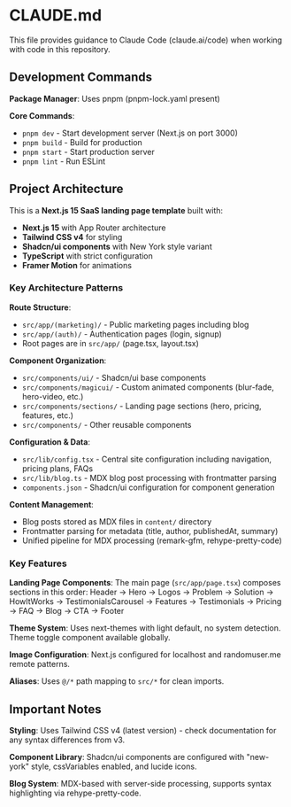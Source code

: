 # CLAUDE.md

This file provides guidance to Claude Code (claude.ai/code) when working with code in this repository.

## Development Commands

**Package Manager**: Uses pnpm (pnpm-lock.yaml present)

**Core Commands**:
- `pnpm dev` - Start development server (Next.js on port 3000)
- `pnpm build` - Build for production 
- `pnpm start` - Start production server
- `pnpm lint` - Run ESLint

## Project Architecture

This is a **Next.js 15 SaaS landing page template** built with:
- **Next.js 15** with App Router architecture
- **Tailwind CSS v4** for styling
- **Shadcn/ui components** with New York style variant
- **TypeScript** with strict configuration
- **Framer Motion** for animations

### Key Architecture Patterns

**Route Structure**:
- `src/app/(marketing)/` - Public marketing pages including blog
- `src/app/(auth)/` - Authentication pages (login, signup)
- Root pages are in `src/app/` (page.tsx, layout.tsx)

**Component Organization**:
- `src/components/ui/` - Shadcn/ui base components
- `src/components/magicui/` - Custom animated components (blur-fade, hero-video, etc.)
- `src/components/sections/` - Landing page sections (hero, pricing, features, etc.)
- `src/components/` - Other reusable components

**Configuration & Data**:
- `src/lib/config.tsx` - Central site configuration including navigation, pricing plans, FAQs
- `src/lib/blog.ts` - MDX blog post processing with frontmatter parsing
- `components.json` - Shadcn/ui configuration for component generation

**Content Management**:
- Blog posts stored as MDX files in `content/` directory
- Frontmatter parsing for metadata (title, author, publishedAt, summary)
- Unified pipeline for MDX processing (remark-gfm, rehype-pretty-code)

### Key Features

**Landing Page Components**: The main page (`src/app/page.tsx`) composes sections in this order: Header → Hero → Logos → Problem → Solution → HowItWorks → TestimonialsCarousel → Features → Testimonials → Pricing → FAQ → Blog → CTA → Footer

**Theme System**: Uses next-themes with light default, no system detection. Theme toggle component available globally.

**Image Configuration**: Next.js configured for localhost and randomuser.me remote patterns.

**Aliases**: Uses `@/*` path mapping to `src/*` for clean imports.

## Important Notes

**Styling**: Uses Tailwind CSS v4 (latest version) - check documentation for any syntax differences from v3.

**Component Library**: Shadcn/ui components are configured with "new-york" style, cssVariables enabled, and lucide icons.

**Blog System**: MDX-based with server-side processing, supports syntax highlighting via rehype-pretty-code.